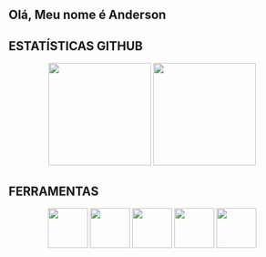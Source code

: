 ## Olá, Meu nome é Anderson

## ESTATÍSTICAS GITHUB
<div align="center">
  <img height="180em" src="https://github-readme-stats.vercel.app/api?username=not2nder&theme=github_dark&hide_border=true"/>
  <img height="180em" src="https://github-readme-stats.vercel.app/api/top-langs/?username=not2nder&layout=compact&theme=github_dark&hide_border=true"/>
</div>

## FERRAMENTAS
<div align="center" display="flex">
            <img height="70em" src="https://cdn.jsdelivr.net/gh/devicons/devicon/icons/github/github-original.svg" />
            <img height="70em" src="https://cdn.jsdelivr.net/gh/devicons/devicon/icons/python/python-original.svg" />
            <img height="70em" src="https://cdn.jsdelivr.net/gh/devicons/devicon/icons/sqlite/sqlite-original.svg" />
            <img height="70em" src="https://cdn.jsdelivr.net/gh/devicons/devicon/icons/vscode/vscode-original.svg" />
            <img height="70em" src="https://cdn.jsdelivr.net/gh/devicons/devicon/icons/linux/linux-original.svg" />
</div>
